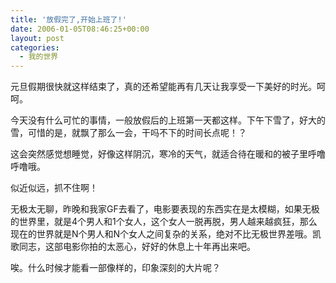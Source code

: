 ```yaml
---
title: '放假完了,开始上班了!'
date: 2006-01-05T08:46:25+00:00
layout: post
categories:
  - 我的世界
---
```


元旦假期很快就这样结束了，真的还希望能再有几天让我享受一下美好的时光。呵呵。

今天没有什么可忙的事情，一般放假后的上班第一天都这样。下午下雪了，好大的雪，可惜的是，就飘了那么一会，干吗不下的时间长点呢！？

这会突然感觉想睡觉，好像这样阴沉，寒冷的天气，就适合待在暖和的被子里呼噜呼噜哦。

似近似远，抓不住啊！

无极太无聊，昨晚和我家GF去看了，电影要表现的东西实在是太模糊，如果无极的世界里，就是4个男人和1个女人，这个女人一脱再脱，男人越来越疯狂，那么现在的世界就是N个男人和N个女人之间复杂的关系，绝对不比无极世界差哦。凯歌同志，这部电影你拍的太恶心，好好的休息上十年再出来吧。

唉。什么时候才能看一部像样的，印象深刻的大片呢？